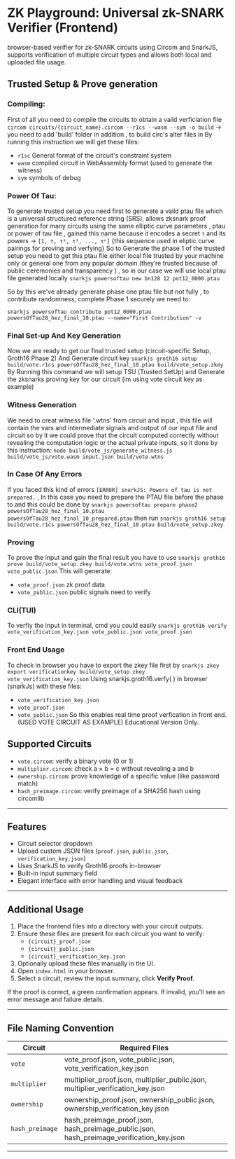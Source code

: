 # ZK Playground: Universal zk-SNARK Verifier (Frontend)

 browser-based verifier for zk-SNARK circuits using Circom and SnarkJS, supports verification of multiple circuit types and allows both local and uploaded file usage.
## Trusted Setup & Prove generation
### Compiling:
First of all you need to compile the circuits to obtain a vaild verficiation file 
`circom circuits/{circuit_name}.circom --r1cs --wasm --sym -o build` -> you need to add 'build' folder in addition , to build circ's alter files in
By running this instruction we will get these files:
- `r1sc` General format of the circuit's constraint system
- `wasm` compiled circuit in WebAssembly format (used to generate the witness)
- `sym` symbols of debug
### Power Of Tau:
To generate trusted setup you need first to generate a vaild ptau file which is a universal structured reference string (SRS), allows zksnark proof generation for many circuits using the same elliptic curve parameters , ptau or power of tau file , gained this name because it encodes a secret  `τ` and its powers -> `[1, τ, τ², τ³, ..., τⁿ]` {this sequence used in eliptic curve pairings for proving and verfying}
So to Generate the phase 1 of the trusted setup you need to get this ptau file either local file trusted by your machine only or general one from any popular domain (they’re trusted because of public ceremonies and transparency ) , so in our case we will use local ptau file generated locally
`snarkjs powersoftau new bn128 12 pot12_0000.ptau`

So by this we've already generate phase one ptau file but not fully , to contribute randomness, complete Phase 1 securely we need to:

`snarkjs powersoftau contribute pot12_0000.ptau powersOfTau28_hez_final_10.ptau --name="First Contribution" -v`

### Final Set-up And Key Generation
Now we are ready to get our final trusted setup (circuit-specific Setup, Groth16 Phase 2) And Generate circuit key 
`snarkjs groth16 setup build/vote.r1cs powersOfTau28_hez_final_10.ptau build/vote_setup.zkey` 
By Running this command we will setup  TSU (Trusted SetUp) and Generate the zksnarks proving key for our circuit (im using vote circuit key as example)
### Witness Generation
We need to creat witness file '.wtns' from circuit and input , this file will contain  the vars and intermediate signals and output of our input file and circuit so by it we could prove that the circuit computed correctly without revealing the computation logic or the actual private inputs, so it done by this instruction:
`node build/vote_js/generate_witness.js build/vote_js/vote.wasm input.json build/vote.wtns`
### In Case Of Any Errors 
If you faced this kind of errors `[ERROR] snarkJS: Powers of tau is not prepared.` , In this case you need to prepare the PTAU file before the phase to and this could be done by
`snarkjs powersoftau prepare phase2 powersOfTau28_hez_final_10.ptau powersOfTau28_hez_final_10_prepared.ptau`
then run 
`snarkjs groth16 setup build/vote.r1cs powersOfTau28_hez_final_10.ptau build/vote_setup.zkey`
### Proving 
To prove the input and gain the final result you have to use 
`snarkjs groth16 prove build/vote_setup.zkey build/vote.wtns vote_proof.json vote_public.json`
This will generate:
- `vote_proof.json` zk proof data
- `vote_public.json` public  signals need to verify
### CLI(TUI) 
To verfiy the input in terminal, cmd you could easily 
`snarkjs groth16 verify vote_verification_key.json vote_public.json vote_proof.json`
### Front End Usage
To check in browser you have to export the zkey file first by
`snarkjs zkey export verificationkey build/vote_setup.zkey vote_verification_key.json`
Using snarkjs.groth16.verfy( ) in browser (snarkJs) with these files:
- `vote_verification_key.json`
- `vote_proof.json`
- `vote_public.json`
So this enables real time proof verfication in front end. (USED VOTE CIRCUIT AS EXAMPLE)
Educational Version Only.
## Supported Circuits

- `vote.circom`: verify a binary vote (0 or 1)
- `multiplier.circom`: check a × b = c without revealing a and b
- `ownership.circom`: prove knowledge of a specific value (like password match)
- `hash_preimage.circom`: verify preimage of a SHA256 hash using circomlib

---

## Features

- Circuit selector dropdown
- Upload custom JSON files (`proof.json`, `public.json`, `verification_key.json`)
- Uses SnarkJS to verify Groth16 proofs in-browser
- Built-in input summary field
- Elegant interface with error handling and visual feedback

---

## Additional Usage
1. Place the frontend files into a directory with your circuit outputs.
2. Ensure these files are present for each circuit you want to verify:
    - `{circuit}_proof.json`
    - `{circuit}_public.json`
    - `{circuit}_verification_key.json`
3. Optionally upload these files manually in the UI.
4. Open `index.html` in your browser.
5. Select a circuit, review the input summary, click **Verify Proof**.

If the proof is correct, a green confirmation appears.
If invalid, you'll see an error message and failure details.

---

## File Naming Convention

| Circuit        | Required Files                             |
|----------------|--------------------------------------------|
| `vote`         | vote_proof.json, vote_public.json, vote_verification_key.json |
| `multiplier`   | multiplier_proof.json, multiplier_public.json, multiplier_verification_key.json |
| `ownership`    | ownership_proof.json, ownership_public.json, ownership_verification_key.json |
| `hash_preimage`| hash_preimage_proof.json, hash_preimage_public.json, hash_preimage_verification_key.json |

---



